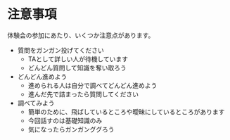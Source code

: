 # 注意事項

体験会の参加にあたり、いくつか注意点があります。

- 質問をガンガン投げてください
  - TAとして詳しい人が待機しています
  - どんどん質問して知識を奪い取ろう
- どんどん進めよう
  - 進められる人は自分で調べてどんどん進めよう
  - 進んだ先で詰まったら質問してください
- 調べてみよう
  - 簡単のために、飛ばしているところや曖昧にしているところがあります
  - 今回話すのは基礎知識のみ
  - 気になったらガンガンググろう
